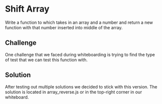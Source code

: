 # Shift Array
<!-- Short summary or background information -->
Write a function to which takes in an array and a number and return a new function with that number inserted into middle of the array.

## Challenge
<!-- Description of the challenge -->
One challenge that we faced during whiteboarding is trying to find the type of test that we can test this function with.

## Solution
<!-- Embedded whiteboard image -->
After testing out multiple solutions we decided to stick with this version. The solution is located in array_reverse.js or in the top-right corner in our whiteboard.